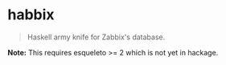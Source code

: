 # habbix

> Haskell army knife for Zabbix's database.

**Note:** This requires esqueleto >= 2 which is not yet in hackage.
